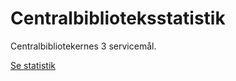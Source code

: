 # Centralbiblioteksstatistik

Centralbibliotekernes 3 servicemål.

[Se statistik](http://shiny.fynbib.dk/cb)  
